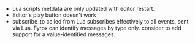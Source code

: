 * Lua scripts metdata are only updated with editor restart.
* Editor's play button doesn't work
* subscribe_to called from Lua subscribes effectively to all events, sent via Lua. Fyrox can identify messages by type only. consider to add support for a value-identified messages.
